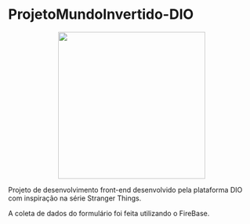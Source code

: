 # ProjetoMundoInvertido-DIO

<p align="center">
  <img width="300" src="https://camo.githubusercontent.com/2e430140710e52da509291f773d872ea7fb27d20db20db56b6bc86d7ec84724c/68747470733a2f2f6d696368656c65616d62726f73696f2e6769746875622e696f2f73656d616e612d66726f6e74656e642d6d756e646f2d696e7665727469646f2f6173736574732f696d616765732f62616e6e65722f6c6f676f2e737667" data-canonical-src="https://micheleambrosio.github.io/semana-frontend-mundo-invertido/assets/images/banner/logo.svg" style="max-width: 100%;">
</p>
Projeto de desenvolvimento front-end desenvolvido pela plataforma DIO com inspiração na série Stranger Things.

A coleta de dados do formulário foi feita utilizando o FireBase.

